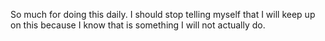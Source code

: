 So much for doing this daily. I should stop telling myself that I will keep up on this because I know that is something I will not actually do. 

